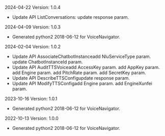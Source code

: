 2024-04-22 Version: 1.0.4
- Update API ListConversations: update response param.


2024-04-09 Version: 1.0.3
- Generated python2 2018-06-12 for VoiceNavigator.

2024-02-04 Version: 1.0.2
- Update API AssociateChatbotInstanceadd NluServiceType param.
update ChatbotInstanceId param.
- Update API AuditTTSVoiceadd AccessKey param.
add AppKey param.
add Engine param.
add PitchRate param.
add SecretKey param.
- Update API DescribeTTSConfigupdate response param.
- Update API ModifyTTSConfigadd Engine param.
add EngineXunfei param.


2023-10-16 Version: 1.0.1
- Generated python2 2018-06-12 for VoiceNavigator.

2022-10-13 Version: 1.0.0
- Generated python2 2018-06-12 for VoiceNavigator.


